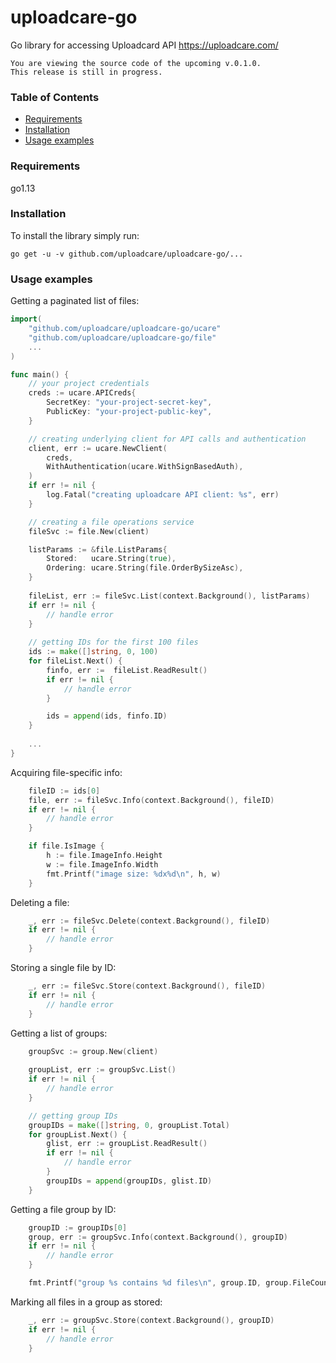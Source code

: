 # uploadcare-go

Go library for accessing Uploadcard API https://uploadcare.com/

```
You are viewing the source code of the upcoming v.0.1.0.
This release is still in progress.
```

### Table of Contents

- [Requirements](#requirements)
- [Installation](#installation)
- [Usage examples](#usage-examples)

### Requirements

go1.13

### Installation

To install the library simply run:

```
go get -u -v github.com/uploadcare/uploadcare-go/...
```

### Usage examples

Getting a paginated list of files:

```go
import(
	"github.com/uploadcare/uploadcare-go/ucare"
	"github.com/uploadcare/uploadcare-go/file"
	...
)

func main() {
	// your project credentials
	creds := ucare.APICreds{
		SecretKey: "your-project-secret-key",
		PublicKey: "your-project-public-key",
	}

	// creating underlying client for API calls and authentication
	client, err := ucare.NewClient(
		creds,
		WithAuthentication(ucare.WithSignBasedAuth),
	)
	if err != nil {
		log.Fatal("creating uploadcare API client: %s", err)
	}

	// creating a file operations service
	fileSvc := file.New(client) 

	listParams := &file.ListParams{
		Stored:   ucare.String(true),
		Ordering: ucare.String(file.OrderBySizeAsc),
	}
	
	fileList, err := fileSvc.List(context.Background(), listParams)
	if err != nil {
		// handle error
	}
			
	// getting IDs for the first 100 files
	ids := make([]string, 0, 100)
	for fileList.Next() {
		finfo, err :=  fileList.ReadResult()
		if err != nil {
			// handle error
		}

		ids = append(ids, finfo.ID)
	}
	
	...
}
```

Acquiring file-specific info:

```go
	fileID := ids[0]
	file, err := fileSvc.Info(context.Background(), fileID)
	if err != nil {
		// handle error
	}

	if file.IsImage {
		h := file.ImageInfo.Height
		w := file.ImageInfo.Width
		fmt.Printf("image size: %dx%d\n", h, w)
	}
```

Deleting a file:

```go
	_, err := fileSvc.Delete(context.Background(), fileID)
	if err != nil {
		// handle error
	}
```

Storing a single file by ID:

```go
	_, err := fileSvc.Store(context.Background(), fileID)
	if err != nil {
		// handle error
	}
```

Getting a list of groups:

```go
	groupSvc := group.New(client)
	
	groupList, err := groupSvc.List()
	if err != nil {
		// handle error
	}

	// getting group IDs
	groupIDs = make([]string, 0, groupList.Total)
	for groupList.Next() {
		glist, err := groupList.ReadResult()
		if err != nil {
			// handle error
		}
		groupIDs = append(groupIDs, glist.ID)
	}

```

Getting a file group by ID:

```go
	groupID := groupIDs[0]
	group, err := groupSvc.Info(context.Background(), groupID)
	if err != nil {
		// handle error
	}

	fmt.Printf("group %s contains %d files\n", group.ID, group.FileCount)

```

Marking all files in a group as stored:

```go
	_, err := groupSvc.Store(context.Background(), groupID)
	if err != nil {
		// handle error
	}
```
